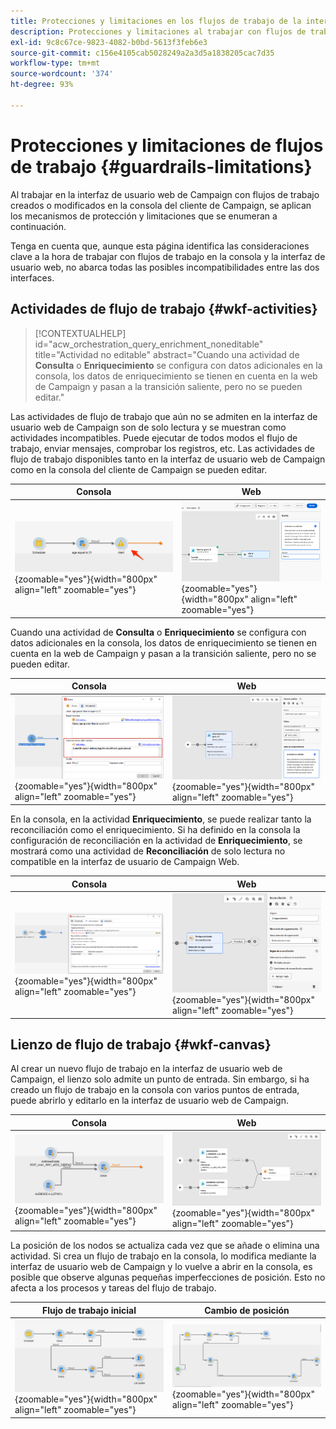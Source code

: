 ```yaml
---
title: Protecciones y limitaciones en los flujos de trabajo de la interfaz de usuario web de Campaign
description: Protecciones y limitaciones al trabajar con flujos de trabajo en la interfaz de usuario web de Campaign
exl-id: 9c8c67ce-9823-4082-b0bd-5613f3feb6e3
source-git-commit: c156e4105cab5028249a2a3d5a1838205cac7d35
workflow-type: tm+mt
source-wordcount: '374'
ht-degree: 93%

---
```


# Protecciones y limitaciones de flujos de trabajo {#guardrails-limitations}

Al trabajar en la interfaz de usuario web de Campaign con flujos de trabajo creados o modificados en la consola del cliente de Campaign, se aplican los mecanismos de protección y limitaciones que se enumeran a continuación.

Tenga en cuenta que, aunque esta página identifica las consideraciones clave a la hora de trabajar con flujos de trabajo en la consola y la interfaz de usuario web, no abarca todas las posibles incompatibilidades entre las dos interfaces.

## Actividades de flujo de trabajo {#wkf-activities}

>[!CONTEXTUALHELP]
>id="acw_orchestration_query_enrichment_noneditable"
>title="Actividad no editable"
>abstract="Cuando una actividad de **Consulta** o **Enriquecimiento** se configura con datos adicionales en la consola, los datos de enriquecimiento se tienen en cuenta en la web de Campaign y pasan a la transición saliente, pero no se pueden editar."

Las actividades de flujo de trabajo que aún no se admiten en la interfaz de usuario web de Campaign son de solo lectura y se muestran como actividades incompatibles. Puede ejecutar de todos modos el flujo de trabajo, enviar mensajes, comprobar los registros, etc. Las actividades de flujo de trabajo disponibles tanto en la interfaz de usuario web de Campaign como en la consola del cliente de Campaign se pueden editar.

| Consola | Web |
| --- | --- |
| ![](assets/limitations-activities-console.png){zoomable=&quot;yes&quot;}{width="800px" align="left" zoomable="yes"} | ![](assets/limitations-activities-web.png){zoomable=&quot;yes&quot;}{width="800px" align="left" zoomable="yes"} |

Cuando una actividad de **Consulta** o **Enriquecimiento** se configura con datos adicionales en la consola, los datos de enriquecimiento se tienen en cuenta en la web de Campaign y pasan a la transición saliente, pero no se pueden editar.

| Consola | Web |
| --- | --- |
| ![](assets/limitations-options-console.png){zoomable=&quot;yes&quot;}{width="800px" align="left" zoomable="yes"} | ![](assets/limitations-options-web.png){zoomable=&quot;yes&quot;}{width="800px" align="left" zoomable="yes"} |

En la consola, en la actividad **Enriquecimiento**, se puede realizar tanto la reconciliación como el enriquecimiento. Si ha definido en la consola la configuración de reconciliación en la actividad de **Enriquecimiento**, se mostrará como una actividad de **Reconciliación** de solo lectura no compatible en la interfaz de usuario de Campaign Web.

| Consola | Web |
| --- | --- |
| ![](assets/limitations-enrichment-console.png){zoomable=&quot;yes&quot;}{width="800px" align="left" zoomable="yes"} | ![](assets/limitations-enrichment-web.png){zoomable=&quot;yes&quot;}{width="800px" align="left" zoomable="yes"} |

## Lienzo de flujo de trabajo {#wkf-canvas}

Al crear un nuevo flujo de trabajo en la interfaz de usuario web de Campaign, el lienzo solo admite un punto de entrada. Sin embargo, si ha creado un flujo de trabajo en la consola con varios puntos de entrada, puede abrirlo y editarlo en la interfaz de usuario web de Campaign.

| Consola | Web |
| --- | --- |
| ![](assets/limitations-multiple-console.png){zoomable=&quot;yes&quot;}{width="800px" align="left" zoomable="yes"} | ![](assets/limitations-multiple-web.png){zoomable=&quot;yes&quot;}{width="800px" align="left" zoomable="yes"} |

La posición de los nodos se actualiza cada vez que se añade o elimina una actividad. Si crea un flujo de trabajo en la consola, lo modifica mediante la interfaz de usuario web de Campaign y lo vuelve a abrir en la consola, es posible que observe algunas pequeñas imperfecciones de posición. Esto no afecta a los procesos y tareas del flujo de trabajo.

| Flujo de trabajo inicial | Cambio de posición |
| --- | --- |
| ![](assets/limitations-positioning1.png){zoomable=&quot;yes&quot;}{width="800px" align="left" zoomable="yes"} | ![](assets/limitations-positioning2.png){zoomable=&quot;yes&quot;}{width="800px" align="left" zoomable="yes"} |

